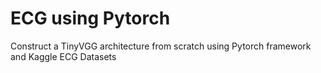 # ECG using Pytorch
 Construct a TinyVGG architecture from scratch using Pytorch framework and Kaggle ECG Datasets
